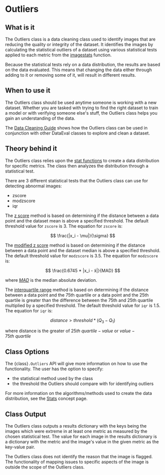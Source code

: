 # Outliers

## What is it

The Outliers class is a data cleaning class used to identify images that are
reducing the quality or integrity of the dataset. It identifies the images by
calculating the statistical outliers of a dataset using various statistical
tests applied to each metric from the [imagestats](Stats.md) function.

Because the statistical tests rely on a data distribution, the results are
based on the data evaluated. This means that changing the data either through
adding to it or removing some of it, will result in different results.

## When to use it

The Outliers class should be used anytime someone is working with a new
dataset. Whether you are tasked with trying to find the right dataset to train
a model or with verifying someone else's stuff, the Outliers class helps you
gain an understanding of the data.

The [Data Cleaning Guide](../notebooks/tt_clean_dataset.ipynb) shows how
the Outliers class can be used in conjunction with other DataEval classes to
explore and clean a dataset.

## Theory behind it

The Outliers class relies upon the [stat functions](Stats.md) to create a data
distribution for specific metrics. The class then analyzes the distribution
through a statistical test.

There are 3 different statistical tests that the Outliers class can use for
detecting abnormal images:

- zscore
- modzscore
- iqr

The [z score](https://en.wikipedia.org/wiki/Standard_score) method is based on
determining if the distance between a data point and the dataset mean is above
a specified threshold. The default threshold value for `zscore` is 3. The
equation for `zscore` is:

$$
\frac{|x_i - \mu|}{\sigma}
$$

The [modified z score](https://www.statology.org/modified-z-score/) method is
based on determining if the distance between a data point and the dataset
median is above a specified threshold. The default threshold value for
`modzscore` is 3.5. The equation for `modzscore` is:

$$
\frac{0.6745 * |x_i - x̃|}{MAD}
$$

where [$MAD$](https://en.wikipedia.org/wiki/Median_absolute_deviation) is the
median absolute deviation.

The [interquartile range](https://en.wikipedia.org/wiki/Interquartile_range)
method is based on determining if the distance between a data point and the
75th quartile or a data point and the 25th quartile is greater than the
difference between the 75th and 25th quartile multiplied by a specified
threshold. The default threshold value for `iqr` is 1.5. The equation for `iqr`
is:

$$
distance > threshold * (Q_3 - Q_1)
$$

where distance is the greater of $25th\ quartile - value$ or
$value - 75th\ quartile$

## Class Options

The {class}`.Outliers` API will give more information on how to use the
functionality. The user has the option to specify:

- the statistical method used by the class
- the threshold the Outliers should compare with for identifying outliers

For more information on the algorithms/methods used to create the data
distribution, see the [Stats](Stats.md) concept page.

## Class Output

The Outliers class outputs a results dictionary with the keys being the images
which were extreme in at least one metric as measured by the chosen statistical
test. The value for each image in the results dictionary is a dictionary with
the metric and the image's value in the given metric as the key-value pair.

The Outliers class does not identify the reason that the image is flagged.
The functionality of mapping issues to specific aspects of the image is outside
the scope of the Outliers class.

